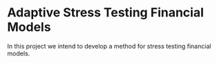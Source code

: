 # Adaptive Stress Testing Financial Models
In this project we intend to develop a method for stress testing financial models.